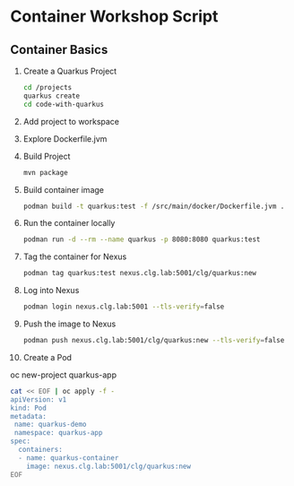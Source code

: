 # Container Workshop Script

## Container Basics

1. Create a Quarkus Project

   ```bash
   cd /projects
   quarkus create
   cd code-with-quarkus
   ```

1. Add project to workspace

1. Explore Dockerfile.jvm

1. Build Project

   ```bash
   mvn package
   ```

1. Build container image

   ```bash
   podman build -t quarkus:test -f /src/main/docker/Dockerfile.jvm .
   ```

1. Run the container locally

   ```bash
   podman run -d --rm --name quarkus -p 8080:8080 quarkus:test
   ```

1. Tag the container for Nexus

   ```bash
   podman tag quarkus:test nexus.clg.lab:5001/clg/quarkus:new
   ```

1. Log into Nexus

   ```bash
   podman login nexus.clg.lab:5001 --tls-verify=false
   ```

1. Push the image to Nexus

   ```bash
   podman push nexus.clg.lab:5001/clg/quarkus:new --tls-verify=false
   ```

1. Create a Pod

oc new-project quarkus-app

```bash
cat << EOF | oc apply -f -
apiVersion: v1
kind: Pod
metadata:
 name: quarkus-demo
 namespace: quarkus-app
spec:
  containers:
  - name: quarkus-container
    image: nexus.clg.lab:5001/clg/quarkus:new
EOF
```
